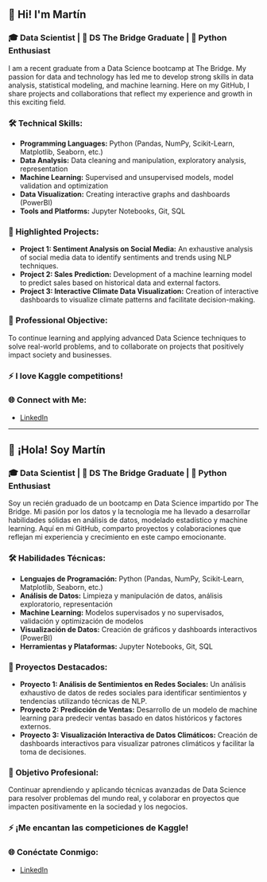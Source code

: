 ## 👋 Hi! I'm Martín

### 🎓 Data Scientist | 🚀 DS The Bridge Graduate | 🐍 Python Enthusiast

I am a recent graduate from a Data Science bootcamp at The Bridge. My passion for data and technology has led me to develop strong skills in data analysis, statistical modeling, and machine learning. Here on my GitHub, I share projects and collaborations that reflect my experience and growth in this exciting field.

### 🛠️ Technical Skills:
- **Programming Languages:** Python (Pandas, NumPy, Scikit-Learn, Matplotlib, Seaborn, etc.)
- **Data Analysis:** Data cleaning and manipulation, exploratory analysis, representation
- **Machine Learning:** Supervised and unsupervised models, model validation and optimization
- **Data Visualization:** Creating interactive graphs and dashboards (PowerBI)
- **Tools and Platforms:** Jupyter Notebooks, Git, SQL

### 📁 Highlighted Projects:
- **Project 1: Sentiment Analysis on Social Media:** An exhaustive analysis of social media data to identify sentiments and trends using NLP techniques.
- **Project 2: Sales Prediction:** Development of a machine learning model to predict sales based on historical data and external factors.
- **Project 3: Interactive Climate Data Visualization:** Creation of interactive dashboards to visualize climate patterns and facilitate decision-making.

### 🎯 Professional Objective:
To continue learning and applying advanced Data Science techniques to solve real-world problems, and to collaborate on projects that positively impact society and businesses.

### ⚡ I love Kaggle competitions!

### 🌐 Connect with Me:
- [LinkedIn](https://www.linkedin.com/in/martinamezsegovia/)

---

## 👋 ¡Hola! Soy Martín

### 🎓 Data Scientist | 🚀 DS The Bridge Graduate | 🐍 Python Enthusiast

Soy un recién graduado de un bootcamp en Data Science impartido por The Bridge. Mi pasión por los datos y la tecnología me ha llevado a desarrollar habilidades sólidas en análisis de datos, modelado estadístico y machine learning. Aquí en mi GitHub, comparto proyectos y colaboraciones que reflejan mi experiencia y crecimiento en este campo emocionante.

### 🛠️ Habilidades Técnicas:
- **Lenguajes de Programación:** Python (Pandas, NumPy, Scikit-Learn, Matplotlib, Seaborn, etc.)
- **Análisis de Datos:** Limpieza y manipulación de datos, análisis exploratorio, representación
- **Machine Learning:** Modelos supervisados y no supervisados, validación y optimización de modelos
- **Visualización de Datos:** Creación de gráficos y dashboards interactivos (PowerBI)
- **Herramientas y Plataformas:** Jupyter Notebooks, Git, SQL

### 📁 Proyectos Destacados:
- **Proyecto 1: Análisis de Sentimientos en Redes Sociales:** Un análisis exhaustivo de datos de redes sociales para identificar sentimientos y tendencias utilizando técnicas de NLP.
- **Proyecto 2: Predicción de Ventas:** Desarrollo de un modelo de machine learning para predecir ventas basado en datos históricos y factores externos.
- **Proyecto 3: Visualización Interactiva de Datos Climáticos:** Creación de dashboards interactivos para visualizar patrones climáticos y facilitar la toma de decisiones.

### 🎯 Objetivo Profesional:
Continuar aprendiendo y aplicando técnicas avanzadas de Data Science para resolver problemas del mundo real, y colaborar en proyectos que impacten positivamente en la sociedad y los negocios.

### ⚡ ¡Me encantan las competiciones de Kaggle!

### 🌐 Conéctate Conmigo:
- [LinkedIn](https://www.linkedin.com/in/martinamezsegovia/)
